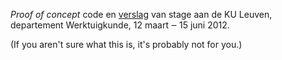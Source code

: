 *Proof of concept* code en [verslag](https://github.com/downloads/Cairnarvon/kplot/verslag.pdf) van stage aan de KU Leuven, departement Werktuigkunde, 12 maart ‒ 15 juni 2012.

(If you aren't sure what this is, it's probably not for you.)
